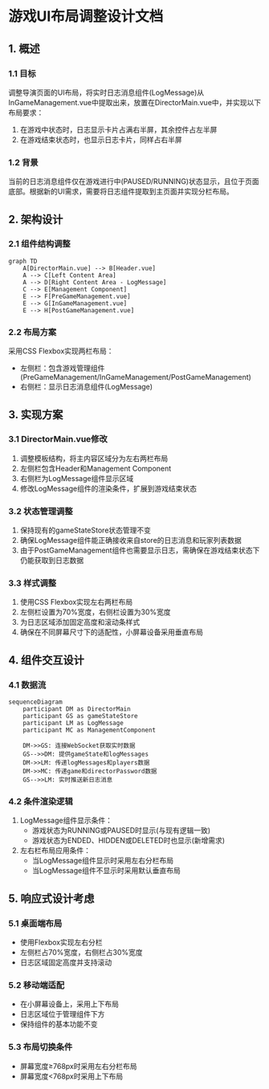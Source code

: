 # 游戏UI布局调整设计文档

## 1. 概述

### 1.1 目标
调整导演页面的UI布局，将实时日志消息组件(LogMessage)从InGameManagement.vue中提取出来，放置在DirectorMain.vue中，并实现以下布局要求：
1. 在游戏中状态时，日志显示卡片占满右半屏，其余控件占左半屏
2. 在游戏结束状态时，也显示日志卡片，同样占右半屏

### 1.2 背景
当前的日志消息组件仅在游戏进行中(PAUSED/RUNNING)状态显示，且位于页面底部。根据新的UI需求，需要将日志组件提取到主页面并实现分栏布局。

## 2. 架构设计

### 2.1 组件结构调整
```mermaid
graph TD
    A[DirectorMain.vue] --> B[Header.vue]
    A --> C[Left Content Area]
    A --> D[Right Content Area - LogMessage]
    C --> E[Management Component]
    E --> F[PreGameManagement.vue]
    E --> G[InGameManagement.vue]
    E --> H[PostGameManagement.vue]
```

### 2.2 布局方案
采用CSS Flexbox实现两栏布局：
- 左侧栏：包含游戏管理组件(PreGameManagement/InGameManagement/PostGameManagement)
- 右侧栏：显示日志消息组件(LogMessage)

## 3. 实现方案

### 3.1 DirectorMain.vue修改
1. 调整模板结构，将主内容区域分为左右两栏布局
2. 左侧栏包含Header和Management Component
3. 右侧栏为LogMessage组件显示区域
4. 修改LogMessage组件的渲染条件，扩展到游戏结束状态

### 3.2 状态管理调整
1. 保持现有的gameStateStore状态管理不变
2. 确保LogMessage组件能正确接收来自store的日志消息和玩家列表数据
3. 由于PostGameManagement组件也需要显示日志，需确保在游戏结束状态下仍能获取到日志数据

### 3.3 样式调整
1. 使用CSS Flexbox实现左右两栏布局
2. 左侧栏设置为70%宽度，右侧栏设置为30%宽度
3. 为日志区域添加固定高度和滚动条样式
4. 确保在不同屏幕尺寸下的适配性，小屏幕设备采用垂直布局

## 4. 组件交互设计

### 4.1 数据流
```mermaid
sequenceDiagram
    participant DM as DirectorMain
    participant GS as gameStateStore
    participant LM as LogMessage
    participant MC as ManagementComponent
    
    DM->>GS: 连接WebSocket获取实时数据
    GS-->>DM: 提供gameState和logMessages
    DM->>LM: 传递logMessages和players数据
    DM->>MC: 传递game和directorPassword数据
    GS-->>LM: 实时推送新日志消息
```

### 4.2 条件渲染逻辑
1. LogMessage组件显示条件：
   - 游戏状态为RUNNING或PAUSED时显示(与现有逻辑一致)
   - 游戏状态为ENDED、HIDDEN或DELETED时也显示(新增需求)
2. 左右栏布局应用条件：
   - 当LogMessage组件显示时采用左右分栏布局
   - 当LogMessage组件不显示时采用默认垂直布局

## 5. 响应式设计考虑

### 5.1 桌面端布局
- 使用Flexbox实现左右分栏
- 左侧栏占70%宽度，右侧栏占30%宽度
- 日志区域固定高度并支持滚动

### 5.2 移动端适配
- 在小屏幕设备上，采用上下布局
- 日志区域位于管理组件下方
- 保持组件的基本功能不变

### 5.3 布局切换条件
- 屏幕宽度≥768px时采用左右分栏布局
- 屏幕宽度<768px时采用上下布局